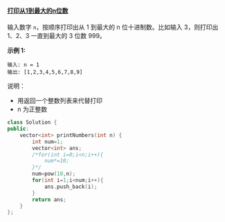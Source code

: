 #### [打印从1到最大的n位数](https://leetcode-cn.com/problems/da-yin-cong-1dao-zui-da-de-nwei-shu-lcof/)

输入数字 `n`，按顺序打印出从 1 到最大的 n 位十进制数。比如输入 3，则打印出 1、2、3 一直到最大的 3 位数 999。

**示例 1:**

```
输入: n = 1
输出: [1,2,3,4,5,6,7,8,9]
```

 

说明：

- 用返回一个整数列表来代替打印
- n 为正整数

```c++
class Solution {
public:
    vector<int> printNumbers(int n) {
        int num=1;
        vector<int> ans;
        /*for(int i=0;i<n;i++){
            num*=10;
        }*/
        num=pow(10,n);
        for(int i=1;i<num;i++){
            ans.push_back(i);
        }
        return ans;
    }
};
```

